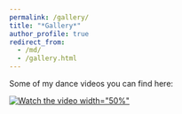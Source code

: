 ```yaml
---
permalink: /gallery/
title: "*Gallery*"
author_profile: true
redirect_from: 
  - /md/
  - /gallery.html
---
```

Some of my dance videos you can find here: 

[![Watch the video](https://i.imgur.com/vKb2F1B.png) width="50%"](https://youtu.be/vt5fpE0bzSY)


